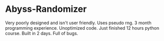 # Abyss-Randomizer
Very poorly designed and isn't user friendly.
Uses pseudo rng.
3 month programming experience.
Unoptimized code.
Just finished 12 hours python course.
Built in 2 days.
Full of bugs.

